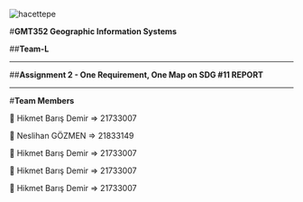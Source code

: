 ![hacettepe](https://user-images.githubusercontent.com/38729621/228668415-9e9732b7-9678-4d20-a616-cd8bc0ffbd60.jpeg)

#**GMT352 Geographic Information Systems**

##**Team-L**

---

##**Assignment 2 - One Requirement, One Map on SDG #11 REPORT**

---

#**Team Members**
 
👤 Hikmet Barış Demir => 21733007

👤 Neslihan GÖZMEN => 21833149

👤 Hikmet Barış Demir => 21733007

👤 Hikmet Barış Demir => 21733007

👤 Hikmet Barış Demir => 21733007
